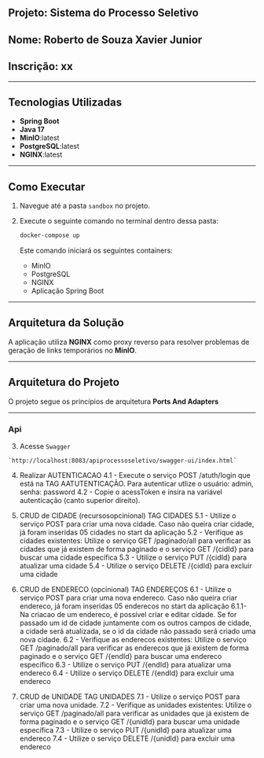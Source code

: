 ## Projeto: Sistema do Processo Seletivo 

## Nome: Roberto de Souza Xavier Junior
## Inscrição: xx

---

## Tecnologias Utilizadas

- **Spring Boot**
- **Java 17**
- **MinIO**:latest
- **PostgreSQL**:latest
- **NGINX**:latest

---

## Como Executar

1. Navegue até a pasta `sandbox` no projeto.
2. Execute o seguinte comando no terminal dentro dessa pasta:

   ```bash
   docker-compose up
   ```

   Este comando iniciará os seguintes containers:
   - MinIO
   - PostgreSQL
   - NGINX
   - Aplicação Spring Boot

---

## Arquitetura da Solução

A aplicação utiliza **NGINX** como proxy reverso para resolver problemas de geração de links temporários no **MinIO**. 

---

## Arquitetura do Projeto

O projeto segue os princípios de arquitetura **Ports And Adapters**


---


### Api

3. Acesse  `Swagger `

```shellscript
`http://localhost:8083/apiprocessoseletivo/swagger-ui/index.html`
```
4. Realizar AUTENTICACAO
  4.1 - Execute o serviço POST /atuth/login que está na TAG AATUTENTICAÇÃO. Para autenticar utlize o usuário: admin, senha: password
  4.2 - Copie o acessToken e insira na variável autenticação (canto superior direito).

5. CRUD de CIDADE (recursosopcinional) TAG CIDADES
   5.1 - Utilize o serviço POST para criar uma nova cidade. Caso não queira criar cidade, já foram inseridas 05 cidades no start da aplicação
   5.2 - Verifique as cidades existentes: Utilize o serviço GET /paginado/all para verificar as cidades que já existem de forma paginado e o serviço GET /{cidId} para buscar uma cidade específica
   5.3 - Utilize o serviço PUT /{cidId} para atualizar uma cidade
   5.4 - Utilize o serviço DELETE /{cidId} para excluir uma cidade
   
6. CRUD de ENDERECO (opcinional) TAG ENDEREÇOS
   6.1 - Utilize o serviço POST para criar uma nova endereco. Caso não queira criar endereco, já foram inseridas 05 enderecos no start da aplicação
    6.1.1- Na criacao de um endereco, é possível criar e editar cidade. Se for passado um id de cidade juntamente com os outros campos de cidade, a cidade será atualizada, se o id da cidade não passado será criado uma nova cidade.
   6.2 - Verifique as enderecos existentes: Utilize o serviço GET /paginado/all para verificar as enderecos que já existem de forma paginado e o serviço GET /{endId} para buscar uma endereco específico
   6.3 - Utilize o serviço PUT /{endId} para atualizar uma endereco
   6.4 - Utilize o serviço DELETE /{endId} para excluir uma endereco

7. CRUD de UNIDADE TAG UNIDADES
   7.1 - Utilize o serviço POST para criar uma nova unidade.
   7.2 - Verifique as unidades existentes: Utilize o serviço GET /paginado/all para verificar as unidades que já existem de forma paginado e o serviço GET /{unidId} para buscar uma unidade específica
   7.3 - Utilize o serviço PUT /{unidId} para atualizar uma endereco
   7.4 - Utilize o serviço DELETE /{unidId} para excluir uma endereco

